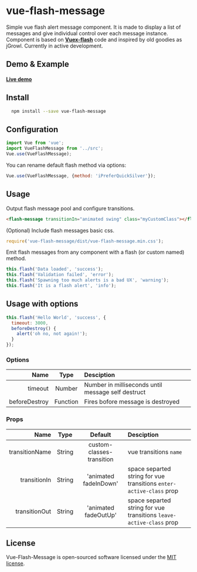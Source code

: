 # vue-flash-message

<p>Simple vue flash alert message component. It is made to display a list of messages and give individual control over each message instance. Component is based on <strong><a href="https://www.npmjs.com/package/vuex-flash">Vuex-flash</a></strong> code and inspired by old goodies as jGrowl. Currently in active development.</p>

## Demo & Example
#### [Live demo](http://test.keen-design.ru/vue-flash-message/)

## Install
```bash
  npm install --save vue-flash-message
```

## Configuration
```javascript
import Vue from 'vue';
import VueFlashMessage from '../src';
Vue.use(VueFlashMessage);
```
You can rename default flash method via options: 
```javascript
Vue.use(VueFlashMessage, {method: 'iPreferQuickSilver'});
```

## Usage
Output flash message pool and configure transitions. 
```html
<flash-message transitionIn="animated swing" class="myCustomClass"></flash-message>
```

(Optional) Include flash messages basic css.
```javascript
require('vue-flash-message/dist/vue-flash-message.min.css');
```

Emit flash messages from any component with a flash (or custom named) method.
```javascript
this.flash('Data loaded', 'success');
this.flash('Validation failed', 'error');
this.flash('Spawning too much alerts is a bad UX', 'warning');
this.flash('It is a flash alert', 'info');
```

## Usage with options
```javascript
this.flash('Hello World', 'success', {
  timeout: 3000,
  beforeDestroy() {
    alert('oh no, not again!');
  }
});
```

### Options
| Name          | Type     | Desciption |
| ---:          |:---:     |:--- |
| timeout       | Number   | Number in milliseconds until message self destruct |
| beforeDestroy | Function | Fires bofore message is destroyed | 

### Props
|     Name       |   Type      |          Default          |              Desciption |
|     ---:       |    :---:    |           :---:           |                :---  |  
| transitionName |   String    | custom-classes-transition | vue transitions `name` |
| transitionIn   |   String    | 'animated fadeInDown'     | space separted string for vue transitions `enter-active-class` prop |
| transitionOut  |   String    | 'animated fadeOutUp'      | space separted string for vue transitions `leave-active-class` prop |

## License
<p>Vue-Flash-Message is open-sourced software licensed under the <a href="http://opensource.org/licenses/MIT">MIT license</a>.</p>
